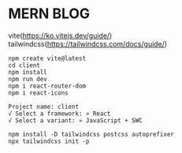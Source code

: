 # MERN BLOG

vite(https://ko.vitejs.dev/guide/)
tailwindcss(https://tailwindcss.com/docs/guide/)

````
npm create vite@latest
cd client
npm install
npm run dev
npm i react-router-dom
npm i react-icons
````

````
Project name: client
√ Select a framework: » React
√ Select a variant: » JavaScript + SWC
````

````
npm install -D tailwindcss postcss autoprefixer
npx tailwindcss init -p
````